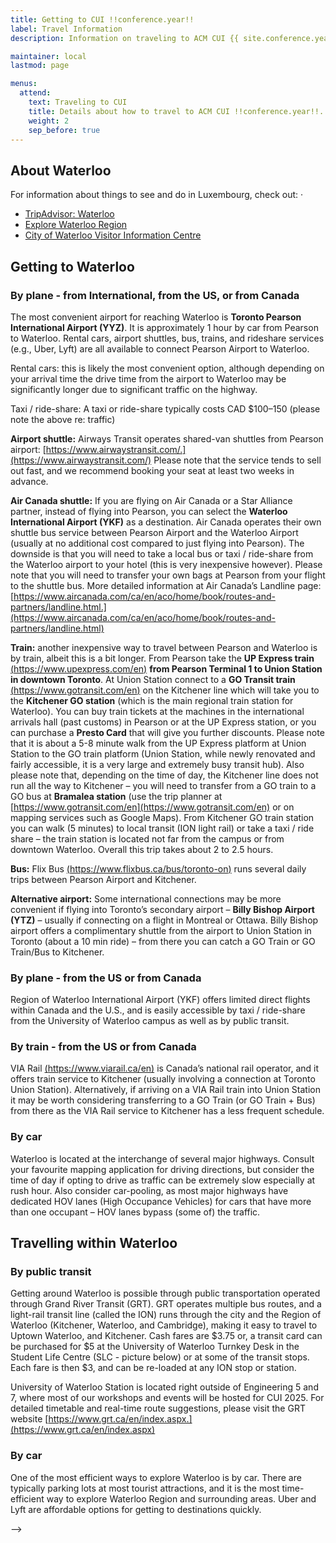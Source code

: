 ```yaml
---
title: Getting to CUI !!conference.year!!
label: Travel Information
description: Information on traveling to ACM CUI {{ site.conference.year }} in-person.

maintainer: local
lastmod: page

menus:
  attend:
    text: Traveling to CUI
    title: Details about how to travel to ACM CUI !!conference.year!!.
    weight: 2
    sep_before: true
---
```


## About Waterloo

For information about things to see and do in Luxembourg, check out: ·
* [TripAdvisor: Waterloo](https://www.tripadvisor.ca/Tourism-g181736-Waterloo_Region_of_Waterloo_Ontario-Vacations.html)
* [Explore Waterloo Region](https://explorewaterloo.ca/)
* [City of Waterloo Visitor Information Centre](https://www.waterloo.ca/en/things-to-do/visitor-centre.aspx)

## Getting to Waterloo

### By plane - from International, from the US, or from Canada

The most convenient airport for reaching Waterloo is **Toronto Pearson International Airport (YYZ)**. It is approximately 1 hour by car from Pearson to Waterloo. Rental cars, airport shuttles, bus, trains, and rideshare services (e.g., Uber, Lyft) are all available to connect Pearson Airport to Waterloo.

Rental cars: this is likely the most convenient option, although depending on your arrival time the drive time from the airport to Waterloo may be significantly longer due to significant traffic on the highway.

Taxi / ride-share:  A taxi or ride-share typically costs CAD $100–150 (please note the above re: traffic)

**Airport shuttle:** Airways Transit operates shared-van shuttles from Pearson airport: [https://www.airwaystransit.com/.](https://www.airwaystransit.com/) Please note that the service tends to sell out fast, and we recommend booking your seat at least two weeks in advance.

**Air Canada shuttle:** If you are flying on Air Canada or a Star Alliance partner, instead of flying into Pearson, you can select the **Waterloo International Airport (YKF)** as a destination. Air Canada operates their own shuttle bus service between Pearson Airport and the Waterloo Airport (usually at no additional cost compared to just flying into Pearson). The downside is that you will need to take a local bus or taxi / ride-share from the Waterloo airport to your hotel (this is very inexpensive however). Please note that you will need to transfer your own bags at Pearson from your flight to the shuttle bus. More detailed information at Air Canada’s Landline page: [https://www.aircanada.com/ca/en/aco/home/book/routes-and-partners/landline.html.](https://www.aircanada.com/ca/en/aco/home/book/routes-and-partners/landline.html)

**Train:** another inexpensive way to travel between Pearson and Waterloo is by train, albeit this is a bit longer. From Pearson take the **UP Express train** [(https://www.upexpress.com/en)](https://www.upexpress.com/en) **from Pearson Terminal 1 to Union Station in downtown Toronto**. At Union Station connect to a **GO Transit train** [(https://www.gotransit.com/en)](https://www.gotransit.com/en) on the Kitchener line which will take you to the **Kitchener GO station** (which is the main regional train station for Waterloo). You can buy train tickets at the machines in the international arrivals hall (past customs) in Pearson or at the UP Express station, or you can purchase a **Presto Card** that will give you further discounts. Please note that it is about a 5-8 minute walk from the UP Express platform at Union Station to the GO train platform (Union Station, while newly renovated and fairly accessible, it is a very large and extremely busy transit hub). Also please note that, depending on the time of day, the Kitchener line does not run all the way to Kitchener – you will need to transfer from a GO train to a GO bus at **Bramalea station** (use the trip planner at [https://www.gotransit.com/en](https://www.gotransit.com/en) or on mapping services such as Google Maps). From Kitchener GO train station you can walk (5 minutes) to local transit (ION light rail) or take a taxi / ride share – the train station is located not far from the campus or from downtown Waterloo. Overall this trip takes about 2 to 2.5 hours.

**Bus:** Flix Bus [(https://www.flixbus.ca/bus/toronto-on)](https://www.flixbus.ca/bus/toronto-on) runs several daily trips between Pearson Airport and Kitchener. 

**Alternative airport:** Some international connections may be more convenient if flying into Toronto’s secondary airport – **Billy Bishop Airport (YTZ)** – usually if connecting on a flight in Montreal or Ottawa. Billy Bishop airport offers a complimentary shuttle from the airport to Union Station in Toronto (about a 10 min ride) – from there you can catch a GO Train or GO Train/Bus to Kitchener.
<!-- 
**Arriving at Billy Bishop Airport**? Getting to Waterloo is straightforward! From the airport, take the free shuttle or a quick taxi ride to Union Station in downtown Toronto. From there, you can catch a **GO Transit train or bus** to Kitchener GO Station—Waterloo's neighboring city. The trip typically takes around **2 to 2.5 hours**. For added convenience, consider booking a **rental car** or a **rideshare service**, which can get you to Waterloo in about **1.5 to 2 hours**, depending on traffic. We recommend planning ahead, especially during peak travel times!

Alternatively, **Region of Waterloo International Airport (YKF)** offers limited direct flights within Canada and the U.S., and is only **20 minutes by car** from the University of Waterloo. -->

### By plane - from the US or from Canada   
Region of Waterloo International Airport (YKF) offers limited direct flights within Canada and the U.S., and is easily accessible by taxi / ride-share from the University of Waterloo campus as well as by public transit.

### By train - from the US or from Canada

VIA Rail [(https://www.viarail.ca/en)](https://www.viarail.ca/en) is Canada’s national rail operator, and it offers train service to Kitchener (usually involving a connection at Toronto Union Station). Alternatively, if arriving on a VIA Rail train into Union Station it may be worth considering transferring to a GO Train (or GO Train + Bus) from there as the VIA Rail service to Kitchener has a less frequent schedule.

### By car

Waterloo is located at the interchange of several major highways. Consult your favourite mapping application for driving directions, but consider the time of day if opting to drive as traffic can be extremely slow especially at rush hour. Also consider car-pooling, as most major highways have dedicated HOV lanes (High Occupance Vehicles) for cars that have more than one occupant – HOV lanes bypass (some of) the traffic.

## Travelling within Waterloo

### By public transit  
Getting around Waterloo is possible through public transportation operated through Grand River Transit (GRT). GRT operates multiple bus routes, and a light-rail transit line (called the ION) runs through the city and the Region of Waterloo (Kitchener, Waterloo, and Cambridge), making it easy to travel to Uptown Waterloo, and Kitchener. Cash fares are $3.75 or, a transit card can be purchased for $5 at the University of Waterloo Turnkey Desk in the Student Life Centre (SLC - picture below) or at some of the transit stops. Each fare is then $3, and can be re-loaded at any ION stop or station. 

University of Waterloo Station is located right outside of Engineering 5 and 7, where most of our workshops and events will be hosted for CUI 2025.  For detailed timetable and real-time route suggestions, please visit the GRT website [https://www.grt.ca/en/index.aspx.](https://www.grt.ca/en/index.aspx) 

### By car
One of the most efficient ways to explore Waterloo is by car. There are typically parking lots at most tourist attractions, and it is the most time-efficient way to explore Waterloo Region and surrounding areas. Uber and Lyft are affordable options for getting to destinations quickly. 

<!-- ## Getting to CUI '25 Venues

## Common Acronyms
At the University of Waterloo, most buildings have long names abbreviated by an acronym. Here are some helpful ones you may want to keep in mind while visiting the campus.  -->


<!-- All CUI ’25 activities will take place at the **University of Waterloo**, located in Waterloo, Ontario, Canada.

**Day 1 (8th July 2025):** 
**Workshops and Doctoral Consortium** will be held in **Davis Centre (DC)** on the University of Waterloo main campus. The DC building is centrally located and accessible via **ION light rail** (UW Station) and several local **GRT bus routes.**


**Days 2 and 3 (9th and 10th July 2025):** 

The **main conference program** will take place at **Federation Hall**, a dedicated conference venue on campus within walking distance from the DC building and UW Station.

For directions and real-time transit suggestions, use [Google Maps](https://maps.google.com/) with public transit enabled, or visit [grt.ca.](https://www.grt.ca/en/index.aspx) All venues are fully accessible. --> -->
